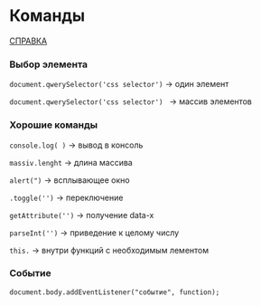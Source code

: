 # Команды 

[СПРАВКА](https://lifehacker.ru/chto-takoe-markdown/)

### Выбор элемента 

`document.qwerySelector('css selector')` -> один элемент

`document.qwerySelector('css selector') ` -> массив элементов

### Хорошие команды 

`console.log( )` -> вывод в консоль

`massiv.lenght` -> длина массива

`alert(")` -> всплывающее окно

`.toggle('')` -> переключение 

`getAttribute('')` -> получение data-x

`parseInt('')` -> приведение к целому числу

`this.` -> внутри функций с необходимым лементом
### Событие 

`document.body.addEventListener("событие", function);`















